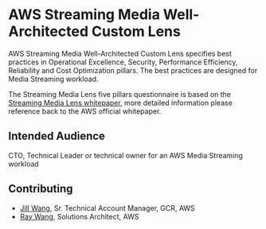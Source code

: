 # AWS Streaming Media Well-Architected Custom Lens

AWS Streaming Media Well-Architected Custom Lens specifies best practices in Operational Excellence, Security, Performance Efficiency, Reliability and Cost Optimization pillars. The best practices are designed for Media Streaming workload. 

The Streaming Media Lens five pillars questionnaire is based on the [Streaming Media Lens whitepaper](https://docs.aws.amazon.com/wellarchitected/latest/streaming-media-lens/streaming-media-lens.html), more detailed information please reference back to the AWS official whitepaper.

## Intended Audience

CTO, Technical Leader or technical owner for an AWS Media Streaming workload

## Contributing
- [Jill Wang](mailto:jiwanwg@amazon.com), Sr. Technical Account Manager, GCR, AWS
- [Ray Wang](mailto:hsiawang@amazon.com), Solutions Architect, AWS
